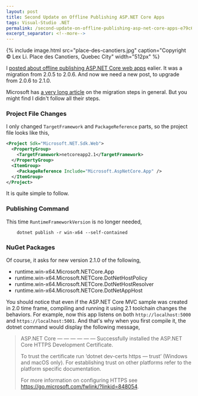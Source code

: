 ```yaml
---
layout: post
title: Second Update on Offline Publishing ASP.NET Core Apps
tags: Visual-Studio .NET
permalink: /second-update-on-offline-publishing-asp-net-core-apps-e79c682fd287
excerpt_separator: <!--more-->
---
```

{% include image.html
src="place-des-canotiers.jpg" caption="Copyright © Lex Li. Place des Canotiers, Quebec City" width="512px" %}

I [posted about offline publishing ASP.NET Core web apps](https://blog.lextudio.com/update-on-offline-publishing-asp-net-core-apps-e7894a84bd46) ealier. It was a migration from 2.0.5 to 2.0.6. And now we need a new post, to upgrade from 2.0.6 to 2.1.0.
<!--more-->

Microsoft has [a very long article](https://docs.microsoft.com/en-us/aspnet/core/migration/20_21?view=aspnetcore-2.1) on the migration steps in general. But you might find I didn't follow all their steps.

### Project File Changes

I only changed `TargetFramework` and `PackageReference` parts, so the project file looks like this,

``` xml
<Project Sdk="Microsoft.NET.Sdk.Web">
  <PropertyGroup>
    <TargetFramework>netcoreapp2.1</TargetFramework>
  </PropertyGroup>
  <ItemGroup>
    <PackageReference Include="Microsoft.AspNetCore.App" />
  </ItemGroup>
</Project>
```

It is quite simple to follow.

### Publishing Command

This time `RuntimeFrameworkVersion` is no longer needed,

``` batch
    dotnet publish -r win-x64 --self-contained
```

### NuGet Packages

Of course, it asks for new version 2.1.0 of the following,

* runtime.win-x64.Microsoft.NETCore.App
* runtime.win-x64.Microsoft.NETCore.DotNetHostPolicy
* runtime.win-x64.Microsoft.NETCore.DotNetHostResolver
* runtime.win-x64.Microsoft.NETCore.DotNetAppHost

You should notice that even if the ASP.NET Core MVC sample was created in 2.0 time frame, compiling and running it using 2.1 toolchain changes the behaviors. For example, now this app listens on both `http://localhost:5000` and `https://localhost:5001`. And that's why when you first compile it, the dotnet command would display the following message,

> ASP.NET Core
> — — — — — —
> Successfully installed the ASP.NET Core HTTPS Development Certificate.
>
> To trust the certificate run ‘dotnet dev-certs https — trust’ (Windows and macOS only). For establishing trust on other platforms refer to the platform specific documentation.
>
> For more information on configuring HTTPS see https://go.microsoft.com/fwlink/?linkid=848054.
